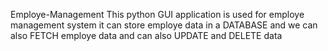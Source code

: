 Employe-Management
This python GUI application is used for employe management system it can store employe data in a DATABASE and we can also FETCH employe data and can also UPDATE and DELETE data